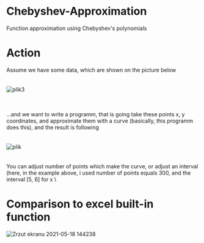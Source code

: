 # Chebyshev-Approximation
Function approximation using Chebyshev's polynomials

# Action
Assume we have some data, which are shown on the picture below\
\
\
![plik3](https://user-images.githubusercontent.com/83311097/118537015-b5c64700-b74c-11eb-973d-667c8e7d6925.png)

\
\
...and we want to write a programm, that is going take these points x, y coordinates, and approximate them with a curve (basically, this programm does this), and the result is following\
\
\
![plik](https://user-images.githubusercontent.com/83311097/118537485-4a30a980-b74d-11eb-8184-539a27349a89.png)
\
\
\
You can adjust number of points which make the curve, or adjust an interval (here, in the example above, i used number of points equals 300, and the interval [5, 6] for x
\

# Comparison to excel built-in function
![Zrzut ekranu 2021-05-18 144238](https://user-images.githubusercontent.com/83311097/118653009-697c1500-b7e7-11eb-9991-10a793526374.png)


